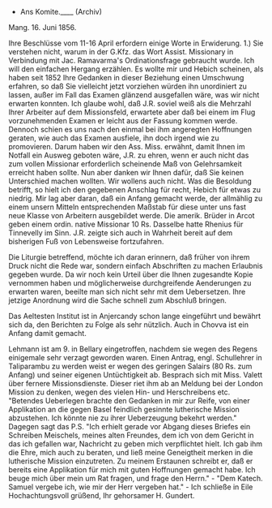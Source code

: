 + Ans Komite.____ (Archiv)

 Mang. 16. Juni 1856.

Ihre Beschlüsse vom 11-16 April erfordern einige Worte in Erwiderung. 
1.) Sie verstehen nicht, warum in der G.Kfz. das Wort Assist. Missionary in Verbindung mit Jac. Ramavarma's Ordinationsfrage gebraucht wurde. Ich will den einfachen Hergang erzählen. Es wollte mir und Hebich scheinen, als haben seit 1852 Ihre Gedanken in dieser Beziehung einen Umschwung erfahren, so daß Sie vielleicht jetzt vorziehen würden ihn unordiniert zu lassen, außer im Fall das Examen glänzend ausgefallen wäre, was wir nicht erwarten konnten. Ich glaube wohl, daß J.R. soviel weiß als die Mehrzahl Ihrer Arbeiter auf dem Missionsfeld, erwartete aber daß bei einem im Flug vorzunehmenden Examen er leicht aus der Fassung kommen werde. Dennoch schien es uns nach den einmal bei ihm angeregten Hoffnungen geraten, wie auch das Examen ausfiele, ihn doch irgend wie zu promovieren. Darum haben wir den Ass. Miss. erwähnt, damit Ihnen im Notfall ein Ausweg geboten wäre, J.R. zu ehren, wenn er auch nicht das zum vollen Missionar erforderlich scheinende Maß von Gelehrsamkeit erreicht haben sollte. Nun aber danken wir Ihnen dafür, daß Sie keinen Unterschied machen wollten. Wir wollens auch nicht. 
Was die Besoldung betrifft, so hielt ich den gegebenen Anschlag für recht, Hebich für etwas zu niedrig. Mir lag aber daran, daß ein Anfang gemacht werde, der allmählig zu einem unsern Mitteln entsprechenden Maßstab für diese unter uns fast neue Klasse von Arbeitern ausgebildet werde. Die amerik. Brüder in Arcot geben einem ordin. native Missionar 10 Rs. Dasselbe hatte Rhenius für Tinnevelly im Sinn. J.R. zeigte sich auch in Wahrheit bereit auf dem bisherigen Fuß von Lebensweise fortzufahren.

Die Liturgie betreffend, möchte ich daran erinnern, daß früher von ihrem Druck nicht die Rede war, sondern einfach Abschriften zu machen Erlaubnis gegeben wurde. Da wir noch kein Urteil über die Ihnen zugesandte Kopie vernommen haben und möglicherweise durchgreifende Aenderungen zu erwarten waren, beeilte man sich nicht sehr mit dem Uebersetzen. Ihre jetzige Anordnung wird die Sache schnell zum Abschluß bringen.

Das Aeltesten Institut ist in Anjercandy schon lange eingeführt und bewährt sich da, den Berichten zu Folge als sehr nützlich. Auch in Chovva ist ein Anfang damit gemacht.

Lehmann ist am 9. in Bellary eingetroffen, nachdem sie wegen des Regens einigemale sehr verzagt geworden waren. Einen Antrag, engl. Schullehrer in Taliparambu zu werden weist er wegen des geringen Salairs (80 Rs. zum Anfang) und seiner eigenen Untüchtigkeit ab. Besprach sich mit Miss. Valett über fernere Missionsdienste. Dieser riet ihm ab an Meldung bei der London Mission zu denken, wegen des vielen Hin- und Herschreibens etc. "Betendes Ueberlegen brachte den Gedanken in mir zur Reife, von einer Applikation an die gegen Basel feindlich gesinnte lutherische Mission abzustehen. Ich könnte nie zu ihrer Ueberzeugung bekehrt werden." Dagegen sagt das P.S. "Ich erhielt gerade vor Abgang dieses Briefes ein Schreiben Meischels, meines alten Freundes, dem ich von dem Gericht in das ich gefallen war, Nachricht zu geben mich verpflichtet hielt. Ich gab ihm die Ehre, mich auch zu beraten, und ließ meine Geneigtheit merken in die lutherische Mission einzutreten. Zu meinem Erstaunen schreibt er, daß er bereits eine Applikation für mich mit guten Hoffnungen gemacht habe. Ich beuge mich über mein um Rat fragen, und frage den Herrn." - "Dem Katech. Samuel vergebe ich, wie mir der Herr vergeben hat." - Ich schließe in Eile
 Hochachtungsvoll grüßend,
 Ihr gehorsamer H. Gundert.


